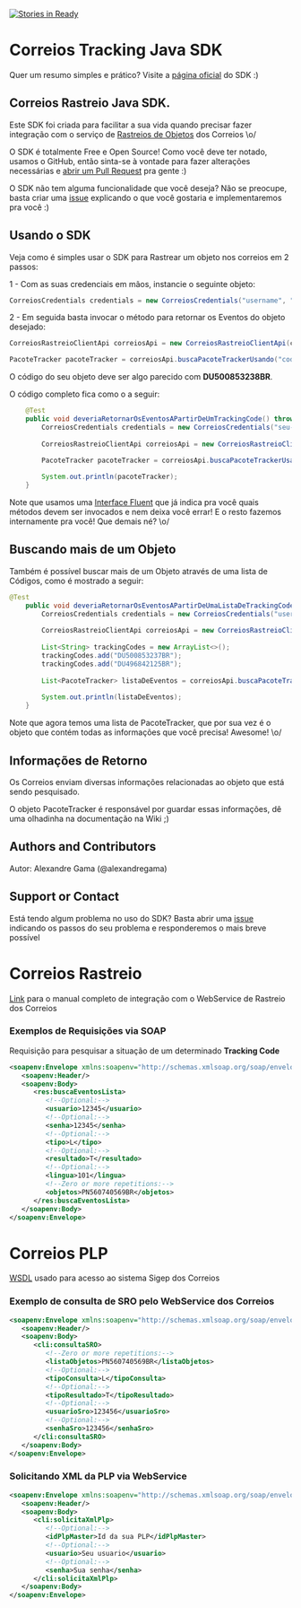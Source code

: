 [![Stories in Ready](https://badge.waffle.io/alexandregama/correios-tracking-java-sdk.png?label=ready&title=Ready)](https://waffle.io/alexandregama/correios-tracking-java-sdk)
# Correios Tracking Java SDK

Quer um resumo simples e prático? Visite a [página oficial](http://alexandregama.github.io/correios-tracking-java-sdk/) do SDK :)

## Correios Rastreio Java SDK.

Este SDK foi criada para facilitar a sua vida quando precisar fazer integração com o serviço de [Rastreios de Objetos](http://www2.correios.com.br/sistemas/rastreamento/) dos Correios \o/

O SDK é totalmente Free e Open Source! Como você deve ter notado, usamos o GitHub, então sinta-se à vontade para fazer alterações necessárias e [abrir um Pull Request](https://help.github.com/articles/using-pull-requests/) pra gente :)

O SDK não tem alguma funcionalidade que você deseja? Não se preocupe, basta criar uma [issue](https://github.com/alexandregama/correios-tracking-java-sdk/issues) explicando o que você gostaria e implementaremos pra você :)

## Usando o SDK

Veja como é simples usar o SDK para Rastrear um objeto nos correios em 2 passos:

1 - Com as suas credenciais em mãos, instancie o seguinte objeto:

```java
CorreiosCredentials credentials = new CorreiosCredentials("username", "password");
```

2 - Em seguida basta invocar o método para retornar os Eventos do objeto desejado:

```java
CorreiosRastreioClientApi correiosApi = new CorreiosRastreioClientApi(credentials);

PacoteTracker pacoteTracker = correiosApi.buscaPacoteTrackerUsando("codigo_do_seu_objeto").emPortugues().comTodosOsEventos().build();
```

O código do seu objeto deve ser algo parecido com **DU500853238BR**.

O código completo fica como o a seguir:

```java
	@Test
	public void deveriaRetornarOsEventosAPartirDeUmTrackingCode() throws Exception {
		CorreiosCredentials credentials = new CorreiosCredentials("seu-usuario", "sua-senha");
		
		CorreiosRastreioClientApi correiosApi = new CorreiosRastreioClientApi(credentials);

		PacoteTracker pacoteTracker = correiosApi.buscaPacoteTrackerUsandoOCodigo("DU500853237BR").emPortugues().comTodosOsEventos().getPacoteTracker();
		
		System.out.println(pacoteTracker);
	}
```

Note que usamos uma [Interface Fluent](https://en.wikipedia.org/wiki/Fluent_interface) que já indica pra você quais métodos devem ser invocados e nem deixa você errar! E o resto fazemos internamente pra você! Que demais né? \o/

## Buscando mais de um Objeto

Também é possível buscar mais de um Objeto através de uma lista de Códigos, como é mostrado a seguir:

```java
@Test
	public void deveriaRetornarOsEventosAPartirDeUmaListaDeTrackingCodes() throws Exception {
		CorreiosCredentials credentials = new CorreiosCredentials("username", "password");
		
		CorreiosRastreioClientApi correiosApi = new CorreiosRastreioClientApi(credentials);
		
		List<String> trackingCodes = new ArrayList<>();
		trackingCodes.add("DU500853237BR");
		trackingCodes.add("DU496842125BR");
		
		List<PacoteTracker> listaDeEventos = correiosApi.buscaPacoteTrackerPelaListaDeTrackings(trackingCodes).emPortugues().comTodosOsEventos().getListaDePacotesTracker();
		
		System.out.println(listaDeEventos);
	}
```

Note que agora temos uma lista de PacoteTracker, que por sua vez é o objeto que contém todas as informações que você precisa! Awesome! \o/

## Informações de Retorno

Os Correios enviam diversas informações relacionadas ao objeto que está sendo pesquisado. 

O objeto PacoteTracker é responsável por guardar essas informações, dê uma olhadinha na documentação na Wiki ;)

## Authors and Contributors

Autor: 
Alexandre Gama (@alexandregama)

## Support or Contact

Está tendo algum problema no uso do SDK? Basta abrir uma [issue](https://github.com/alexandregama/correios-tracking-java-sdk/issues) indicando os passos do seu problema e responderemos o mais breve possível

# Correios Rastreio

[Link](https://www.correios.com.br/para-voce/correios-de-a-a-z/pdf/rastreamento-de-objetos/Manual_SROXML_28fev14.pdf) para o manual completo de integração com o WebService de Rastreio dos Correios

### Exemplos de Requisições via SOAP

Requisição para pesquisar a situação de um determinado **Tracking Code**

```xml
<soapenv:Envelope xmlns:soapenv="http://schemas.xmlsoap.org/soap/envelope/" xmlns:res="http://resource.webservice.correios.com.br/">
   <soapenv:Header/>
   <soapenv:Body>
      <res:buscaEventosLista>
         <!--Optional:-->
         <usuario>12345</usuario>
         <!--Optional:-->
         <senha>12345</senha>
         <!--Optional:-->
         <tipo>L</tipo>
         <!--Optional:-->
         <resultado>T</resultado>
         <!--Optional:-->
         <lingua>101</lingua>
         <!--Zero or more repetitions:-->
         <objetos>PN560740569BR</objetos>
      </res:buscaEventosLista>
   </soapenv:Body>
</soapenv:Envelope>
```

# Correios PLP

[WSDL](https://apps.correios.com.br/SigepMasterJPA/AtendeClienteService/AtendeCliente?wsdl) usado para acesso ao sistema Sigep dos Correios

### Exemplo de consulta de SRO pelo WebService dos Correios

```xml
<soapenv:Envelope xmlns:soapenv="http://schemas.xmlsoap.org/soap/envelope/" xmlns:cli="http://cliente.bean.master.sigep.bsb.correios.com.br/">
   <soapenv:Header/>
   <soapenv:Body>
      <cli:consultaSRO>
         <!--Zero or more repetitions:-->
         <listaObjetos>PN560740569BR</listaObjetos>
         <!--Optional:-->
         <tipoConsulta>L</tipoConsulta>
         <!--Optional:-->
         <tipoResultado>T</tipoResultado>
         <!--Optional:-->
         <usuarioSro>123456</usuarioSro>
         <!--Optional:-->
         <senhaSro>123456</senhaSro>
      </cli:consultaSRO>
   </soapenv:Body>
</soapenv:Envelope>
```

### Solicitando XML da PLP via WebService

```xml
<soapenv:Envelope xmlns:soapenv="http://schemas.xmlsoap.org/soap/envelope/" xmlns:cli="http://cliente.bean.master.sigep.bsb.correios.com.br/">
   <soapenv:Header/>
   <soapenv:Body>
      <cli:solicitaXmlPlp>
         <!--Optional:-->
         <idPlpMaster>Id da sua PLP</idPlpMaster>
         <!--Optional:-->
         <usuario>Seu usuario</usuario>
         <!--Optional:-->
         <senha>Sua senha</senha>
      </cli:solicitaXmlPlp>
   </soapenv:Body>
</soapenv:Envelope>
```

